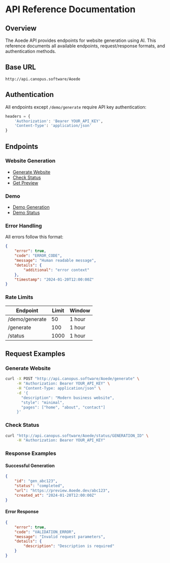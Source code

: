 # API Reference Documentation

## Overview

The Aoede API provides endpoints for website generation using AI. This reference documents all available endpoints, request/response formats, and authentication methods.

## Base URL
```
http://api.canopus.software/Aoede
```

## Authentication

All endpoints except `/demo/generate` require API key authentication:

```python
headers = {
    'Authorization': 'Bearer YOUR_API_KEY',
    'Content-Type': 'application/json'
}
```

## Endpoints

### Website Generation
- [Generate Website](endpoints/website/generate.md)
- [Check Status](endpoints/website/status.md)
- [Get Preview](endpoints/website/preview.md)

### Demo
- [Demo Generation](endpoints/demo/generate.md)
- [Demo Status](endpoints/demo/status.md)

### Error Handling

All errors follow this format:
```json
{
    "error": true,
    "code": "ERROR_CODE",
    "message": "Human readable message",
    "details": {
        "additional": "error context"
    },
    "timestamp": "2024-01-20T12:00:00Z"
}
```

### Rate Limits

| Endpoint | Limit | Window |
|----------|-------|--------|
| /demo/generate | 50 | 1 hour |
| /generate | 100 | 1 hour |
| /status | 1000 | 1 hour |

## Request Examples

### Generate Website
```bash
curl -X POST "http://api.canopus.software/Aoede/generate" \
     -H "Authorization: Bearer YOUR_API_KEY" \
     -H "Content-Type: application/json" \
     -d '{
       "description": "Modern business website",
       "style": "minimal",
       "pages": ["home", "about", "contact"]
     }'
```

### Check Status
```bash
curl "http://api.canopus.software/Aoede/status/GENERATION_ID" \
     -H "Authorization: Bearer YOUR_API_KEY"
```

### Response Examples

#### Successful Generation
```json
{
    "id": "gen_abc123",
    "status": "completed",
    "url": "https://preview.Aoede.dev/abc123",
    "created_at": "2024-01-20T12:00:00Z"
}
```

#### Error Response
```json
{
    "error": true,
    "code": "VALIDATION_ERROR",
    "message": "Invalid request parameters",
    "details": {
        "description": "Description is required"
    }
}
```

